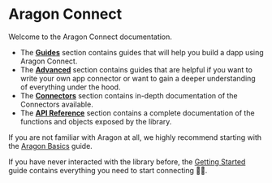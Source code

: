 # Aragon Connect

Welcome to the Aragon Connect documentation.

* The [**Guides**](guides/getting-started.md) section contains guides that will help you build a dapp using Aragon Connect.
* The [**Advanced**](advanced/low-level-queries.md) section contains guides that are helpful if you want to write your own app connector or want to gain a deeper understanding of everything under the hood.
* The [**Connectors**](connectors/organizations.md) section contains in-depth documentation of the Connectors available.
* The [**API Reference**](api-reference/connect.md) section contains a complete documentation of the functions and objects exposed by the library.

If you are not familiar with Aragon at all, we highly recommend starting with the [Aragon Basics](guides/aragon-basics.md) guide.

If you have never interacted with the library before, the [Getting Started](guides/getting-started.md) guide contains everything you need to start connecting 👷🔌.

